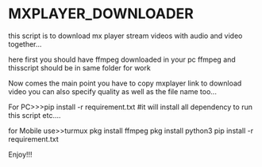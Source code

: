 # MXPLAYER_DOWNLOADER
this script is to download mx player stream videos with audio and video together...

here first you should have ffmpeg downloaded in your pc
ffmpeg and thisscript should be in same folder for work

Now comes the main point you have to copy mxplayer link to download video you can also specify quality as well as the file name too...


For PC>>>pip install -r requirement.txt
#it will install all dependency to run this script etc....


for Mobile use>>turmux
pkg install ffmpeg
pkg install python3
pip install -r requirement.txt

Enjoy!!!
